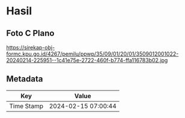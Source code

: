 # Hasil

## Foto C Plano

https://sirekap-obj-formc.kpu.go.id/4267/pemilu/ppwp/35/09/01/20/01/3509012001022-20240214-225951--1c41e75e-2722-460f-b774-ffa116783b02.jpg


## Metadata

| Key        | Value               |
| ---------- | ------------------- |
| Time Stamp | 2024-02-15 07:00:44 |



